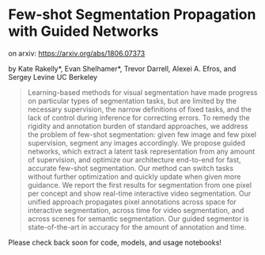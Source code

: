 # Few-shot Segmentation Propagation with Guided Networks

on arxiv: https://arxiv.org/abs/1806.07373

by Kate Rakelly\*, Evan Shelhamer\*, Trevor Darrell, Alexei A. Efros, and Sergey Levine
UC Berkeley

> Learning-based methods for visual segmentation have made progress on particular
types of segmentation tasks, but are limited by the necessary supervision, the
narrow definitions of fixed tasks, and the lack of control during inference for
correcting errors. To remedy the rigidity and annotation burden of standard
approaches, we address the problem of few-shot segmentation: given few image
and few pixel supervision, segment any images accordingly. We propose guided
networks, which extract a latent task representation from any amount of
supervision, and optimize our architecture end-to-end for fast, accurate
few-shot segmentation. Our method can switch tasks without further optimization
and quickly update when given more guidance. We report the first results for
segmentation from one pixel per concept and show real-time interactive video
segmentation. Our unified approach propagates pixel annotations across space
for interactive segmentation, across time for video segmentation, and across
scenes for semantic segmentation. Our guided segmentor is state-of-the-art in
accuracy for the amount of annotation and time.

Please check back soon for code, models, and usage notebooks!
